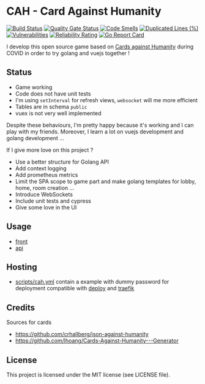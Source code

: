 # CAH - Card Against Humanity

[![Build Status](https://travis-ci.com/bdronneau/cah.svg?branch=master)](https://travis-ci.com/bdronneau/cah) [![Quality Gate Status](https://sonarcloud.io/api/project_badges/measure?project=bdronneau_cah&metric=alert_status)](https://sonarcloud.io/dashboard?id=bdronneau_cah) [![Code Smells](https://sonarcloud.io/api/project_badges/measure?project=bdronneau_cah&metric=code_smells)](https://sonarcloud.io/dashboard?id=bdronneau_cah) [![Duplicated Lines (%)](https://sonarcloud.io/api/project_badges/measure?project=bdronneau_cah&metric=duplicated_lines_density)](https://sonarcloud.io/dashboard?id=bdronneau_cah) [![Vulnerabilities](https://sonarcloud.io/api/project_badges/measure?project=bdronneau_cah&metric=vulnerabilities)](https://sonarcloud.io/dashboard?id=bdronneau_cah) [![Reliability Rating](https://sonarcloud.io/api/project_badges/measure?project=bdronneau_cah&metric=reliability_rating)](https://sonarcloud.io/dashboard?id=bdronneau_cah) [![Go Report Card](https://goreportcard.com/badge/github.com/bdronneau/cah)](https://goreportcard.com/report/github.com/bdronneau/cah)

I develop this open source game based on [Cards against Humanity](https://cardsagainsthumanity.com/) during COVID in order to try golang and vuejs together !

## Status
- Game working
- Code does not have unit tests
- I'm using `setInterval` for refresh views, `websocket` will me more efficient
- Tables are in schema `public`
- vuex is not very well implemented

Despite these behaviours, I'm pretty happy because it's working and I can play with my friends.
Moreover, I learn a lot on vuejs development and golang development ...

If I give more love on this project ?
- Use a better structure for Golang API
- Add context logging
- Add prometheus metrics
- Limit the SPA scope to game part and make golang templates for lobby, home, room creation ...
- Introduce WebSockets
- Include unit tests and cypress
- Give some love in the UI

## Usage
- [front](./front/README.md)
- [api](./api/README.md)

## Hosting
- [scripts/cah.yml](./scripts/cah.yml) contain a example with dummy password for deployment compatible with [deploy](https://github.com/ViBiOh/deploy) and [traefik](https://containo.us/traefik/)

## Credits

Sources for cards
- https://github.com/crhallberg/json-against-humanity
- https://github.com/lhoang/Cards-Against-Humanity---Generator


## License

This project is licensed under the MIT license (see LICENSE file).
